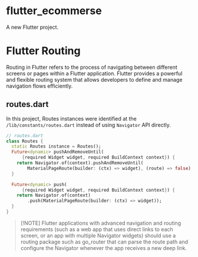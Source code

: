 # flutter_ecommerse

A new Flutter project.

# Flutter Routing

Routing in Flutter refers to the process of navigating between different screens or pages within a Flutter application. Flutter provides a powerful and flexible routing system that allows developers to define and manage navigation flows efficiently.

## routes.dart

In this project, Routes instances were identified at the `/lib/constants/routes.dart` instead of using `Navigator` API directly.

```dart
// routes.dart
class Routes {
  static Routes instance = Routes();
  Future<dynamic> pushAndRemoveUntil(
      {required Widget widget, required BuildContext context}) {
    return Navigator.of(context).pushAndRemoveUntil(
        MaterialPageRoute(builder: (ctx) => widget), (route) => false);
  }

  Future<dynamic> push(
      {required Widget widget, required BuildContext context}) {
    return Navigator.of(context)
        .push(MaterialPageRoute(builder: (ctx) => widget));
  }
}
```

> [!NOTE] Flutter applications with advanced navigation and routing requirements (such as a web app that uses direct links to each screen, or an app with multiple Navigator widgets) should use a routing package such as go_router that can parse the route path and configure the Navigator whenever the app receives a new deep link.
